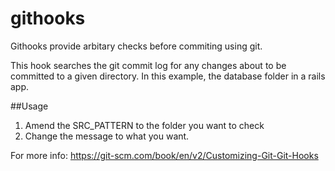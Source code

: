# githooks
Githooks  provide arbitary checks before commiting using git.

This hook searches the git commit log for any changes about to be committed to a given directory.
In this example, the database folder in a rails app.

##Usage

1. Amend the SRC_PATTERN to the folder you want to check
2. Change the message to what you want.

For more info: https://git-scm.com/book/en/v2/Customizing-Git-Git-Hooks 
